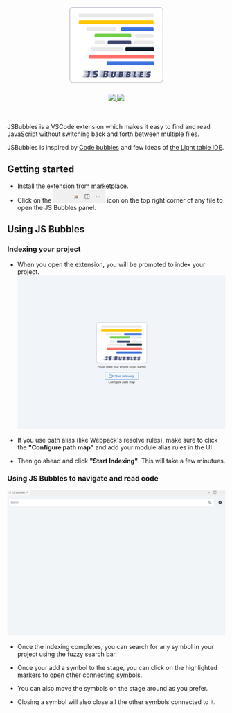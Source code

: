 <div align="center">
<img height="180px" src="./docs/assets/bubbles.png">
<br />
<br />
<a href="https://github.com/Raathigesh/JSBubbles/actions">
  <img src="https://img.shields.io/github/workflow/status/Raathigesh/JSBubbles/production-build?style=flat-square" />
</a>
<img src="https://img.shields.io/github/license/Raathigesh/JSBubbles.svg?style=flat-square" />
<br />
<br />
<br />
</div>


JSBubbles is a VSCode extension which makes it easy to find and read JavaScript without switching back and forth between multiple files.

JSBubbles is inspired by [Code bubbles](http://www.andrewbragdon.com/codebubbles_site.asp) and few ideas of [the Light table IDE](https://www.chris-granger.com/2012/04/12/light-table-a-new-ide-concept/).

## Getting started

- Install the extension from [marketplace](https://marketplace.visualstudio.com/items?itemName=Raathigeshan.js-bubbles).
- Click on the <img src="docs/assets/Trigger icon.png" height="30px"> icon on the top right corner of any file to open the JS Bubbles panel.

## Using JS Bubbles

### Indexing your project

- When you open the extension, you will be prompted to index your project.
  <img src="docs/assets/LandingPage.png">

- If you use path alias (like Webpack's resolve rules), make sure to click the **"Configure path map"** and add your module alias rules in the UI.

- Then go ahead and click **"Start Indexing"**. This will take a few minutues.

### Using JS Bubbles to navigate and read code

  <img src="docs/assets/Code bubbles.gif">

- Once the indexing completes, you can search for any symbol in your project using the fuzzy search bar.

- Once your add a symbol to the stage, you can click on the highlighted markers to open other connecting symbols.

- You can also move the symbols on the stage around as you prefer.

- Closing a symbol will also close all the other symbols connected to it.
